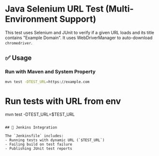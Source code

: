# Java Selenium URL Test (Multi-Environment Support)

This test uses Selenium and JUnit to verify if a given URL loads and its title contains "Example Domain". It uses WebDriverManager to auto-download `chromedriver`.

## ✅ Usage

### Run with Maven and System Property

```bash
mvn test -DTEST_URL=https://example.com
```

# Run tests with URL from env
mvn test -DTEST_URL=$TEST_URL
```

## 🚀 Jenkins Integration

The `Jenkinsfile` includes:
- Running tests with dynamic URL (`$TEST_URL`)
- Failing build on test failure
- Publishing JUnit test reports
